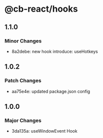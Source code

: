 # @cb-react/hooks

## 1.1.0

### Minor Changes

- 8a2debe: new hook introduce: useHotkeys

## 1.0.2

### Patch Changes

- aa75e4e: updated package.json config

## 1.0.0

### Major Changes

- 3da135a: useWindowEvent Hook
